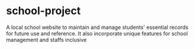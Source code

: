 # school-project
A local school website to maintain and manage students' essential records for future use and reference. It also incorporate unique features for
school management and staffs inclusive
